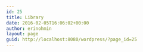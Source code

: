 ```yaml
---
id: 25
title: Library
date: 2016-02-05T16:06:02+00:00
author: erinohmin
layout: page
guid: http://localhost:8080/wordpress/?page_id=25
---
```

